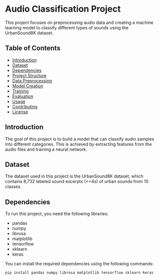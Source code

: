 # Audio Classification Project

This project focuses on preprocessing audio data and creating a machine learning model to classify different types of sounds using the UrbanSound8K dataset.

## Table of Contents
- [Introduction](#introduction)
- [Dataset](#dataset)
- [Dependencies](#dependencies)
- [Project Structure](#project-structure)
- [Data Preprocessing](#data-preprocessing)
- [Model Creation](#model-creation)
- [Training](#training)
- [Evaluation](#evaluation)
- [Usage](#usage)
- [Contributing](#contributing)
- [License](#license)

## Introduction
The goal of this project is to build a model that can classify audio samples into different categories. This is achieved by extracting features from the audio files and training a neural network.

## Dataset
The dataset used in this project is the UrbanSound8K dataset, which contains 8,732 labeled sound excerpts (<=4s) of urban sounds from 10 classes.

## Dependencies
To run this project, you need the following libraries:
- pandas
- numpy
- librosa
- matplotlib
- tensorflow
- sklearn
- keras

You can install the required dependencies using the following commands:
```bash
pip install pandas numpy librosa matplotlib tensorflow sklearn keras


